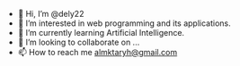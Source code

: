 - 👋 Hi, I’m @dely22
- 👀 I’m interested in web programming and its applications.
- 🌱 I’m currently learning  Artificial Intelligence.
- 💞️ I’m looking to collaborate on ...
- 📫 How to reach me almktaryh@gmail.com

<!---
dely22/dely22 is a ✨ special ✨ repository because its `README.md` (this file) appears on your GitHub profile.
You can click the Preview link to take a look at your changes.
--->
